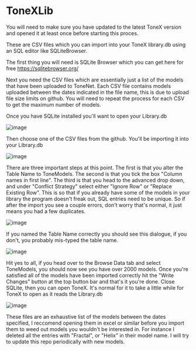 # ToneXLib

You will need to make sure you have updated to the latest ToneX version and opened it at least once before starting this proces.

These are CSV files which you can import into your ToneX library.db using an SQL editor like SQLiteBrowser.

The first thing you will need is SQLite Browser which you can get here for free https://sqlitebrowser.org/

Next you need the CSV files which are essentially just a list of the models that have been uploaded to ToneNet. Each CSV file contains models uploaded between the dates indicated in the file name, this is due to upload file size limits on github. You will need to repeat the process for each CSV to get the maximum number of models.

Once you have SQLite installed you'll want to open your Library.db

![image](https://user-images.githubusercontent.com/116271180/197430730-50074e81-9d37-41fe-a96a-5826b8999b96.png)

Then choose one of the CSV files from the github. You'll be importing it into your Library.db

![image](https://user-images.githubusercontent.com/116271180/197430841-0e5ca71f-2fad-424e-98dd-cbeabaedff86.png)

There are three important steps at this point. The first is that you alter the Table Name to ToneModels. The second is that you tick the box "Column names in first line". The third is that you head to the advanced drop down, and under "Conflict Strategy" select either "Ignore Row" or "Replace Existing Row". This is so that if you already have some of the models in your library the program doesn't freak out, SQL entries need to be unique. So if after the import you see a couple errors, don't worry that's normal, it just means you had a few duplicates.

![image](https://user-images.githubusercontent.com/116271180/197087964-2224ae98-21c6-4e7e-8fe1-6a36b9b794d7.png)

If you named the Table Name correctly you should see this dialogue, if you don't, you probably mis-typed the table name.

![image](https://user-images.githubusercontent.com/116271180/197087989-3ad4b589-841c-4baf-a9fb-25721ed92e9c.png)

Hit yes to all, if you head over to the Browse Data tab and select ToneModels, you should now see you have over 2000 models. Once you're satisfied all of the models have been imported correctly hit the "Write Changes" button at the top button bar and that's it you're done. Close SQLite, then you can open ToneX. It's normal for it to take a little while for ToneX to open as it reads the Library.db 

![image](https://user-images.githubusercontent.com/116271180/197088052-61106673-9a7c-4cb1-a04c-9710f2249769.png)

These files are an exhaustive list of the models between the dates specified, I reccomend opening them in excel or similar before you import them to weed out models you wouldn't be interested in. For instance I deleted all the entries with "Fractal", or "Helix" in their model name. I will try to update this repo periodically with new models.
